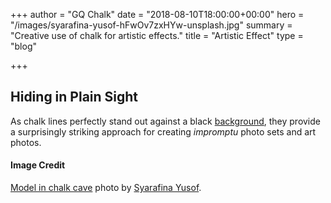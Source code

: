 +++
author = "GQ Chalk"
date = "2018-08-10T18:00:00+00:00"
hero = "/images/syarafina-yusof-hFwOv7zxHYw-unsplash.jpg"
summary = "Creative use of chalk for artistic effects."
title = "Artistic Effect"
type = "blog"

+++
## Hiding in Plain Sight

As chalk lines perfectly stand out against a black [background](../chalk-and-colors/), they provide a surprisingly striking approach for creating _impromptu_ photo sets and art photos. 

#### Image Credit

[Model in chalk cave](https://unsplash.com/photos/hFwOv7zxHYw) photo by [Syarafina Yusof](https://unsplash.com/@grimmwwald).